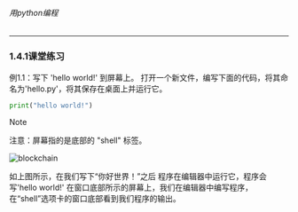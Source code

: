 ###### 用python编程
---

### 1.4.1课堂练习
例1.1：写下 'hello world!' 到屏幕上。
打开一个新文件，编写下面的代码，将其命名为'hello.py'，将其保存在桌面上并运行它。

```python
print("hello world!")
```

> [!NOTE]
> 注意：屏幕指的是底部的 "shell" 标签。

![blockchain](http://legendary.cdn.play8.io/learnpython/img/day1/1.4.1.png)

如上图所示，在我们写下“你好世界！”之后 程序在编辑器中运行它，程序会写'hello world!' 在窗口底部所示的屏幕上，我们在编辑器中编写程序，在“shell”选项卡的窗口底部看到我们程序的输出。




